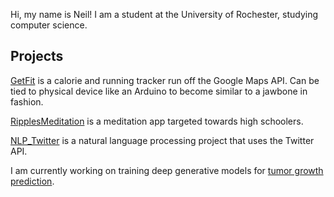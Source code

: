 Hi, my name is Neil! I am a student at the University of Rochester, studying computer science. 

## Projects
[GetFit](https://github.com/Genuinely/getfit) is a calorie and running tracker run off the Google Maps API. Can be tied to physical device like an Arduino to become similar to a jawbone in fashion.

[RipplesMeditation](https://github.com/Genuinely/Ripple) is a meditation app targeted towards high schoolers. 

[NLP_Twitter](https://github.com/Genuinely/nlp_twitter) is a natural language processing project that uses the Twitter API.

I am currently working on training deep generative models for [tumor growth prediction](https://github.com/Genuinely/tumor_prediction). 
